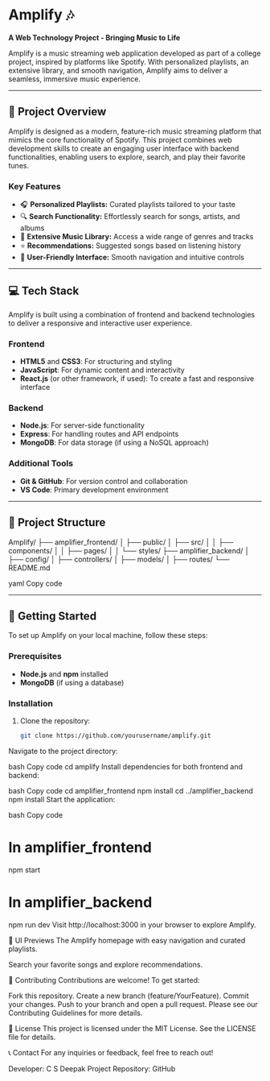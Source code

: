 # Amplify 🎶
**A Web Technology Project - Bringing Music to Life**

Amplify is a music streaming web application developed as part of a college project, inspired by platforms like Spotify. With personalized playlists, an extensive library, and smooth navigation, Amplify aims to deliver a seamless, immersive music experience.

---

## 🎯 Project Overview
Amplify is designed as a modern, feature-rich music streaming platform that mimics the core functionality of Spotify. This project combines web development skills to create an engaging user interface with backend functionalities, enabling users to explore, search, and play their favorite tunes.

### Key Features
- 🎧 **Personalized Playlists:** Curated playlists tailored to your taste
- 🔍 **Search Functionality:** Effortlessly search for songs, artists, and albums
- 📂 **Extensive Music Library:** Access a wide range of genres and tracks
- ⭐ **Recommendations:** Suggested songs based on listening history
- 🚀 **User-Friendly Interface:** Smooth navigation and intuitive controls

---

## 💻 Tech Stack
Amplify is built using a combination of frontend and backend technologies to deliver a responsive and interactive user experience.

### Frontend
- **HTML5** and **CSS3**: For structuring and styling
- **JavaScript**: For dynamic content and interactivity
- **React.js** (or other framework, if used): To create a fast and responsive interface

### Backend
- **Node.js**: For server-side functionality
- **Express**: For handling routes and API endpoints
- **MongoDB**: For data storage (if using a NoSQL approach)

### Additional Tools
- **Git & GitHub**: For version control and collaboration
- **VS Code**: Primary development environment

---

## 📁 Project Structure
Amplify/ ├── amplifier_frontend/ │ ├── public/ │ ├── src/ │ │ ├── components/ │ │ ├── pages/ │ │ └── styles/ ├── amplifier_backend/ │ ├── config/ │ ├── controllers/ │ ├── models/ │ ├── routes/ └── README.md

yaml
Copy code

---

## 🚀 Getting Started

To set up Amplify on your local machine, follow these steps:

### Prerequisites
- **Node.js** and **npm** installed
- **MongoDB** (if using a database)

### Installation
1. Clone the repository:
   ```bash
   git clone https://github.com/yourusername/amplify.git
Navigate to the project directory:

bash
Copy code
cd amplify
Install dependencies for both frontend and backend:

bash
Copy code
cd amplifier_frontend
npm install
cd ../amplifier_backend
npm install
Start the application:

bash
Copy code
# In amplifier_frontend
npm start

# In amplifier_backend
npm run dev
Visit http://localhost:3000 in your browser to explore Amplify.

🎨 UI Previews
The Amplify homepage with easy navigation and curated playlists.

Search your favorite songs and explore recommendations.

🤝 Contributing
Contributions are welcome! To get started:

Fork this repository.
Create a new branch (feature/YourFeature).
Commit your changes.
Push to your branch and open a pull request.
Please see our Contributing Guidelines for more details.

📄 License
This project is licensed under the MIT License. See the LICENSE file for details.

📞 Contact
For any inquiries or feedback, feel free to reach out!

Developer: C S Deepak
Project Repository: GitHub